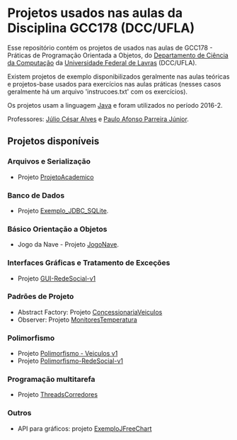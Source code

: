 # Projetos usados nas aulas da Disciplina GCC178 (DCC/UFLA)

Esse repositório contém os projetos de usados nas aulas de GCC178 - Práticas de Programação Orientada a Objetos, do [Departamento de Ciência da Computação] da [Universidade Federal de Lavras] (DCC/UFLA).

Existem projetos de exemplo disponibilizados geralmente nas aulas teóricas e projetos-base usados para exercícios nas aulas práticas (nesses casos geralmente há um arquivo 'instrucoes.txt' com os exercícios).

Os projetos usam a linguagem [Java] e foram utilizados no período 2016-2.

Professores: [Júlio César Alves] e [Paulo Afonso Parreira Júnior].

[Departamento de Ciência da Computação]: http://www.dcc.ufla.br
[Universidade Federal de Lavras]: http://www.ufla.br
[Java]: https://www.java.com
[Júlio César Alves]: http://www.dcc.ufla.br/~jcalves
[Paulo Afonso Parreira Júnior]: http://www.dcc.ufla.br/?page_id=91

## Projetos disponíveis

### Arquivos e Serialização

* Projeto [ProjetoAcademico]

[ProjetoAcademico]: /ProjetoAcademico

### Banco de Dados

* Projeto [Exemplo_JDBC_SQLite].

[Exemplo_JDBC_SQLite]: /Exemplo_JDBC_SQLite

### Básico Orientação a Objetos

* Jogo da Nave - Projeto [JogoNave].

[JogoNave]: /JogoNave

### Interfaces Gráficas e Tratamento de Exceções

* Projeto [GUI-RedeSocial-v1]

[GUI-RedeSocial-v1]: /GUI-RedeSocial-v1

### Padrões de Projeto

* Abstract Factory: Projeto [ConcessionariaVeiculos]
* Observer: Projeto [MonitoresTemperatura]

[ConcessionariaVeiculos]: /ConcessionariaVeiculos
[MonitoresTemperatura]: /MonitoresTemperatura

### Polimorfismo

* Projeto [Polimorfismo - Veiculos v1]
* Projeto [Polimorfismo-RedeSocial-v1]

[Polimorfismo - Veiculos v1]: /Polimorfismo%20-%20Veiculos%20v1
[Polimorfismo-RedeSocial-v1]: /Polimorfismo-RedeSocial-v1

### Programação multitarefa

* Projeto [ThreadsCorredores]

[ThreadsCorredores]: /ThreadsCorredores

### Outros

* API para gráficos: projeto [ExemploJFreeChart]

[ExemploJFreeChart]: /ExemploJFreeChart
